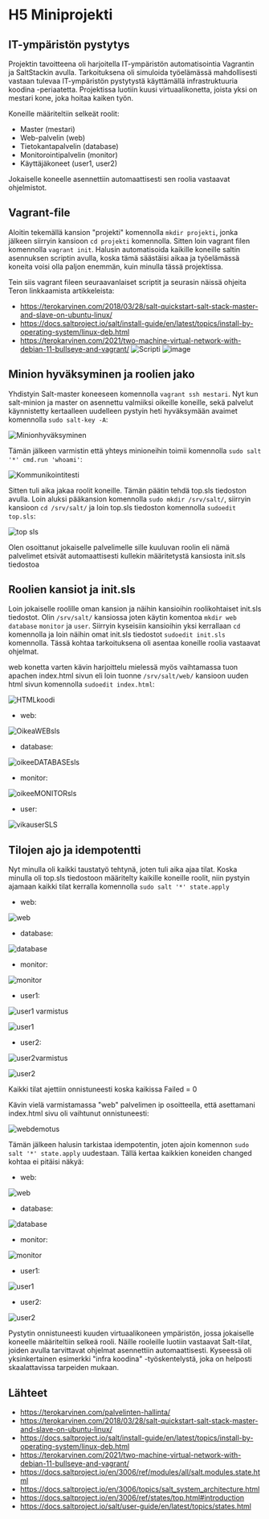 # H5 Miniprojekti
## IT-ympäristön pystytys
Projektin tavoitteena oli harjoitella IT-ympäristön automatisointia Vagrantin ja SaltStackin avulla. Tarkoituksena oli simuloida työelämässä mahdollisesti vastaan tulevaa IT-ympäristön pystytystä käyttämällä infrastruktuuria koodina -periaatetta. Projektissa luotiin kuusi virtuaalikonetta, joista yksi on mestari kone, joka hoitaa kaiken työn.

Koneille määriteltiin selkeät roolit:
* Master (mestari)
* Web-palvelin (web)
* Tietokantapalvelin (database)
* Monitorointipalvelin (monitor)
* Käyttäjäkoneet (user1, user2)

Jokaiselle koneelle asennettiin automaattisesti sen roolia vastaavat ohjelmistot.

## Vagrant-file
Aloitin tekemällä kansion "projekti" komennolla `mkdir projekti`, jonka jälkeen siirryin kansioon `cd projekti` komennolla.
Sitten loin vagrant filen komennolla `vagrant init`.
Halusin automatisoida kaikille koneille saltin asennuksen scriptin avulla, koska tämä säästäisi aikaa ja työelämässä koneita voisi olla paljon enemmän, kuin minulla tässä projektissa.

Tein siis vagrant fileen seuraavanlaiset scriptit ja seurasin näissä ohjeita Teron linkkaamista artikkeleista: 
* https://terokarvinen.com/2018/03/28/salt-quickstart-salt-stack-master-and-slave-on-ubuntu-linux/
* https://docs.saltproject.io/salt/install-guide/en/latest/topics/install-by-operating-system/linux-deb.html
* https://terokarvinen.com/2021/two-machine-virtual-network-with-debian-11-bullseye-and-vagrant/
![Scripti](https://github.com/user-attachments/assets/afb11311-3500-455b-861e-3637fd831fa4)
![image](https://github.com/user-attachments/assets/0578e16a-37d9-4158-bce4-5b4cb131da50)

## Minion hyväksyminen ja roolien jako
Yhdistyin Salt-master koneeseen komennolla `vagrant ssh mestari`. Nyt kun salt-minion ja master on asennettu valmiiksi oikeille koneille, sekä palvelut käynnistetty kertaalleen uudelleen pystyin heti hyväksymään avaimet komennolla `sudo salt-key -A`:

![Minionhyväksyminen](https://github.com/user-attachments/assets/fdb35489-83d0-4485-80ff-407ac480ef1e)

Tämän jälkeen varmistin että yhteys minioneihin toimii komennolla `sudo salt '*' cmd.run 'whoami'`:

![Kommunikointitesti](https://github.com/user-attachments/assets/867fd110-e31b-4c0d-bacc-bda2c00c0f31)

Sitten tuli aika jakaa roolit koneille. Tämän päätin tehdä top.sls tiedoston avulla. Loin aluksi pääkansion komennolla `sudo mkdir /srv/salt/`, siirryin kansioon `cd /srv/salt/` ja loin top.sls tiedoston komennolla `sudoedit top.sls`:

![top sls](https://github.com/user-attachments/assets/a453a5c4-999a-40ac-8480-013b9119e9af)

Olen osoittanut jokaiselle palvelimelle sille kuuluvan roolin eli nämä palvelimet etsivät automaattisesti kullekin määritetystä kansiosta init.sls tiedostoa

## Roolien kansiot ja init.sls
Loin jokaiselle roolille oman kansion ja näihin kansioihin roolikohtaiset init.sls tiedostot. Olin `/srv/salt/` kansiossa joten käytin komentoa `mkdir web` `database` `monitor` ja `user`. Siirryin kyseisiin kansioihin yksi kerrallaan `cd` komennolla ja loin näihin omat init.sls tiedostot `sudoedit init.sls` komennolla. Tässä kohtaa tarkoituksena oli asentaa koneille roolia vastaavat ohjelmat.

web konetta varten kävin harjoittelu mielessä myös vaihtamassa tuon apachen index.html sivun eli loin tuonne `/srv/salt/web/` kansioon uuden html sivun komennolla `sudoedit index.html`:

![HTMLkoodi](https://github.com/user-attachments/assets/8e846753-9070-4d2a-b613-4b8e79b29132)


* web:

![OikeaWEBsls](https://github.com/user-attachments/assets/052fcaca-c60c-4c7d-85d5-ec5350398798)

* database:

![oikeeDATABASEsls](https://github.com/user-attachments/assets/45bc5c23-f446-458d-b87c-3f953d29b4f6)

* monitor:

![oikeeMONITORsls](https://github.com/user-attachments/assets/cf53d19b-c48f-4da7-b9ba-ed64a981c9fc)

* user:

![vikauserSLS](https://github.com/user-attachments/assets/70b2ffed-b6c7-4e54-9f1c-8452bda18ee0)


## Tilojen ajo ja idempotentti

Nyt minulla oli kaikki taustatyö tehtynä, joten tuli aika ajaa tilat. Koska minulla oli top.sls tiedostoon määritelty kaikille koneille roolit, niin pystyin ajamaan kaikki tilat kerralla komennolla `sudo salt '*' state.apply`

* web:

![web](https://github.com/user-attachments/assets/b1f905e3-71f9-4f08-a932-bba71f39dcf8)

* database:

![database](https://github.com/user-attachments/assets/54ae7a9e-ee58-4795-add1-ef9ce2e4de77)

* monitor:

![monitor](https://github.com/user-attachments/assets/666370a7-eae6-4d79-b95c-ecf3d695ef6a)

* user1:

![user1 varmistus](https://github.com/user-attachments/assets/58bec89c-874e-43f7-b255-9b3aeb30f689)

![user1](https://github.com/user-attachments/assets/daf42864-2a8d-4f2c-a6cc-be8981332def)

* user2:

![user2varmistus](https://github.com/user-attachments/assets/272c85de-c9c2-4d51-860c-60dc637b487b)

![user2](https://github.com/user-attachments/assets/60e7a57c-141a-4439-be62-92cd7ba2fa7c)

Kaikki tilat ajettiin onnistuneesti koska kaikissa Failed = 0

Kävin vielä varmistamassa "web" palvelimen ip osoitteella, että asettamani index.html sivu oli vaihtunut onnistuneesti: 

![webdemotus](https://github.com/user-attachments/assets/e43746a6-d849-43b4-8412-f96319ce9a01)

Tämän jälkeen halusin tarkistaa idempotentin, joten ajoin komennon `sudo salt '*' state.apply` uudestaan. Tällä kertaa kaikkien koneiden changed kohtaa ei pitäisi näkyä:

* web:

![web](https://github.com/user-attachments/assets/5ecd057a-41fa-472f-8675-b6c02ce99709)

* database:

![database](https://github.com/user-attachments/assets/13a98f8d-8ecd-434b-b66d-ebe6eeee7485)

* monitor:

![monitor](https://github.com/user-attachments/assets/778e7ed1-7f3e-44e6-865e-5d2d2ea33ea8)

* user1:

![user1](https://github.com/user-attachments/assets/a11f0e2a-557e-4ded-a3ff-28ead9c6d29c)

* user2:

![user2](https://github.com/user-attachments/assets/102668fa-5bb1-406f-9559-85ff322c0842)



Pystytin onnistuneesti kuuden virtuaalikoneen ympäristön, jossa jokaiselle koneelle määriteltiin selkeä rooli. Näille rooleille luotiin vastaavat Salt-tilat, joiden avulla tarvittavat ohjelmat asennettiin automaattisesti. Kyseessä oli yksinkertainen esimerkki "infra koodina" -työskentelystä, joka on helposti skaalattavissa tarpeiden mukaan.

## Lähteet

* https://terokarvinen.com/palvelinten-hallinta/
* https://terokarvinen.com/2018/03/28/salt-quickstart-salt-stack-master-and-slave-on-ubuntu-linux/
* https://docs.saltproject.io/salt/install-guide/en/latest/topics/install-by-operating-system/linux-deb.html
* https://terokarvinen.com/2021/two-machine-virtual-network-with-debian-11-bullseye-and-vagrant/
* https://docs.saltproject.io/en/3006/ref/modules/all/salt.modules.state.html
* https://docs.saltproject.io/en/3006/topics/salt_system_architecture.html
* https://docs.saltproject.io/en/3006/ref/states/top.html#introduction
* https://docs.saltproject.io/salt/user-guide/en/latest/topics/states.html
